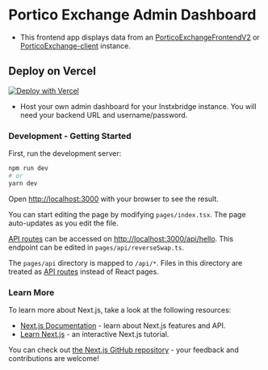 # Portico Exchange Admin Dashboard

* This frontend app displays data from an [PorticoExchangeFrontendV2](https://github.com/PorticoExchange/PorticoExchangeFrontendV2) or [PorticoExchange-client](https://github.com/PorticoExchange/PorticoExchange-client) instance.

## Deploy on Vercel

[![Deploy with Vercel](https://vercel.com/button)](https://vercel.com/new/clone?repository-url=https%3A%2F%2Fgithub.com%2Fpseudozach%2Flnstxbridge-dashboard&env=NEXT_PUBLIC_BACKEND_URL&envDescription=URL%20of%20LN-STX%20Bridge%20Backend)  

* Host your own admin dashboard for your lnstxbridge instance. You will need your backend URL and username/password.  


### Development - Getting Started

First, run the development server:

```bash
npm run dev
# or
yarn dev
```

Open [http://localhost:3000](http://localhost:3000) with your browser to see the result.

You can start editing the page by modifying `pages/index.tsx`. The page auto-updates as you edit the file.

[API routes](https://nextjs.org/docs/api-routes/introduction) can be accessed on [http://localhost:3000/api/hello](http://localhost:3000/api/hello). This endpoint can be edited in `pages/api/reverseSwap.ts`.

The `pages/api` directory is mapped to `/api/*`. Files in this directory are treated as [API routes](https://nextjs.org/docs/api-routes/introduction) instead of React pages.

### Learn More

To learn more about Next.js, take a look at the following resources:

- [Next.js Documentation](https://nextjs.org/docs) - learn about Next.js features and API.
- [Learn Next.js](https://nextjs.org/learn) - an interactive Next.js tutorial.

You can check out [the Next.js GitHub repository](https://github.com/vercel/next.js/) - your feedback and contributions are welcome!
